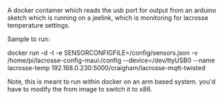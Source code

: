 A docker container which reads the usb port for output from an arduino sketch which is running on a jeelink, which is monitoring for lacrosse temperature settings.

Sample to run:

docker run -d -t -e SENSORCONFIGFILE=/config/sensors.json -v /home/pi/lacrosse-config-maui:/config --device=/dev/ttyUSB0 --name lacrosse-temp 192.168.0.230:5000/craigham/lacrosse-mqtt-twisted

Note, this is meant to run within docker on an arm based system.  you'd have to modify the from image to switch it to x86.